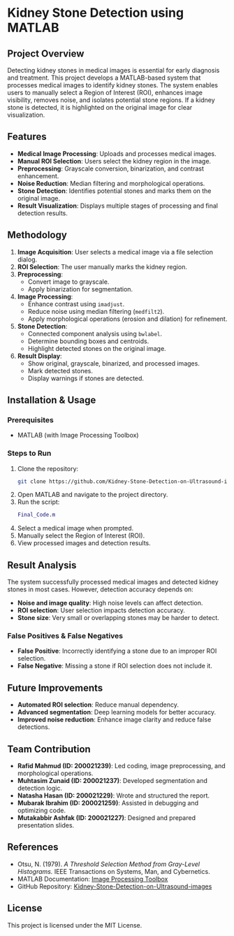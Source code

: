 # Kidney Stone Detection using MATLAB

## Project Overview
Detecting kidney stones in medical images is essential for early diagnosis and treatment. This project develops a MATLAB-based system that processes medical images to identify kidney stones. The system enables users to manually select a Region of Interest (ROI), enhances image visibility, removes noise, and isolates potential stone regions. If a kidney stone is detected, it is highlighted on the original image for clear visualization.

## Features
- **Medical Image Processing**: Uploads and processes medical images.
- **Manual ROI Selection**: Users select the kidney region in the image.
- **Preprocessing**: Grayscale conversion, binarization, and contrast enhancement.
- **Noise Reduction**: Median filtering and morphological operations.
- **Stone Detection**: Identifies potential stones and marks them on the original image.
- **Result Visualization**: Displays multiple stages of processing and final detection results.

## Methodology
1. **Image Acquisition**: User selects a medical image via a file selection dialog.
2. **ROI Selection**: The user manually marks the kidney region.
3. **Preprocessing**:
   - Convert image to grayscale.
   - Apply binarization for segmentation.
4. **Image Processing**:
   - Enhance contrast using `imadjust`.
   - Reduce noise using median filtering (`medfilt2`).
   - Apply morphological operations (erosion and dilation) for refinement.
5. **Stone Detection**:
   - Connected component analysis using `bwlabel`.
   - Determine bounding boxes and centroids.
   - Highlight detected stones on the original image.
6. **Result Display**:
   - Show original, grayscale, binarized, and processed images.
   - Mark detected stones.
   - Display warnings if stones are detected.

## Installation & Usage
### Prerequisites
- MATLAB (with Image Processing Toolbox)

### Steps to Run
1. Clone the repository:
   ```sh
   git clone https://github.com/Kidney-Stone-Detection-on-Ultrasound-images
   ```
2. Open MATLAB and navigate to the project directory.
3. Run the script:
   ```matlab
   Final_Code.m
   ```
4. Select a medical image when prompted.
5. Manually select the Region of Interest (ROI).
6. View processed images and detection results.

## Result Analysis
The system successfully processed medical images and detected kidney stones in most cases. However, detection accuracy depends on:
- **Noise and image quality**: High noise levels can affect detection.
- **ROI selection**: User selection impacts detection accuracy.
- **Stone size**: Very small or overlapping stones may be harder to detect.

### False Positives & False Negatives
- **False Positive**: Incorrectly identifying a stone due to an improper ROI selection.
- **False Negative**: Missing a stone if ROI selection does not include it.

## Future Improvements
- **Automated ROI selection**: Reduce manual dependency.
- **Advanced segmentation**: Deep learning models for better accuracy.
- **Improved noise reduction**: Enhance image clarity and reduce false detections.

## Team Contribution
- **Rafid Mahmud (ID: 200021239)**: Led coding, image preprocessing, and morphological operations.
- **Muhtasim Zunaid (ID: 200021237)**: Developed segmentation and detection logic.
- **Natasha Hasan (ID: 200021229)**: Wrote and structured the report.
- **Mubarak Ibrahim (ID: 200021259)**: Assisted in debugging and optimizing code.
- **Mutakabbir Ashfak (ID: 200021227)**: Designed and prepared presentation slides.

## References
- Otsu, N. (1979). *A Threshold Selection Method from Gray-Level Histograms.* IEEE Transactions on Systems, Man, and Cybernetics.
- MATLAB Documentation: [Image Processing Toolbox](https://www.mathworks.com/help/images/)
- GitHub Repository: [Kidney-Stone-Detection-on-Ultrasound-images](https://github.com/Kidney-Stone-Detection-on-Ultrasound-images)

## License
This project is licensed under the MIT License.

